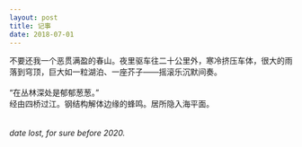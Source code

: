 ```yaml
---
layout: post
title: 记事
date: 2018-07-01
---
```

不要还我一个恶贯满盈的春山。夜里驱车往二十公里外，寒冷挤压车体，很大的雨落到穹顶，巨大如一粒湖泊、一座芥子——摇滚乐沉默间奏。<br>
<br>
“在丛林深处是郁郁葱葱。”<br>
经由四桥过江。钢结构解体边缘的蜂鸣。居所隐入海平面。<br>
<br>
<br>
*date lost, for sure before 2020.*

